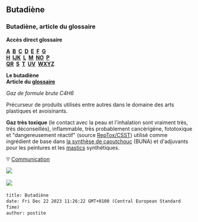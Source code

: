 ## Butadiène
### Butadiène, article du glossaire
 **Accès direct glossaire**

**[A](a.html)  [B](b.html)  [C](c.html)  [D](d.html)  [E](e.html)  [F](f.html)  [G](g.html)  
[H](h.html)  [IJK](ijk.html)  [L](l.html)  [M](m.html)  [NO](no.html)  [P](p.html)  
[QR](qr.html)  [S](s.html)  [T](t.html)  [UV](uv.html)  [WXYZ](wxyz.html)**

**Le butadiène  
Article du [glossaire](glossaire.html)**

_Gaz de formule brute C4H6_

Précurseur de produits utilisés entre autres dans le domaine des arts plastiques et avoisinants.

**Gaz très toxique** (le contact avec la peau et l'inhalation sont vraiment très, très déconseillés), inflammable, très probablement cancérigène, fototoxique et "dangereusement réactif" (source [RepTox/CSST](liensutiles.html#csst)) utilisé comme ingrédient de base dans [la synthèse de caoutchouc](latex.html#utilisationsmodernes) (BUNA) et d'adjuvants pour les peintures et les [mastics](mastic.html) synthétiques. 



![](images/flechebas.gif) [Communication](http://www.artrealite.com/annonceurs.htm) 

[![](https://cbonvin.fr/sites/regie.artrealite.com/visuels/campagne1.png)](index-2.html#20131014)

![](https://cbonvin.fr/sites/regie.artrealite.com/visuels/campagne2.png)
```
title: Butadiène
date: Fri Dec 22 2023 11:26:22 GMT+0100 (Central European Standard Time)
author: postite
```
